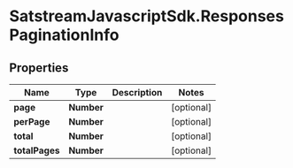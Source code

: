 # SatstreamJavascriptSdk.ResponsesPaginationInfo

## Properties
Name | Type | Description | Notes
------------ | ------------- | ------------- | -------------
**page** | **Number** |  | [optional] 
**perPage** | **Number** |  | [optional] 
**total** | **Number** |  | [optional] 
**totalPages** | **Number** |  | [optional] 
